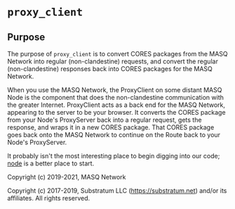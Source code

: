 # `proxy_client`

## Purpose
The purpose of `proxy_client` is to convert CORES packages from the MASQ Network into regular (non-clandestine) requests,
and convert the regular (non-clandestine) responses back into CORES packages for the MASQ Network.

When you use the MASQ Network, the ProxyClient on some distant MASQ Node is the component that does the
non-clandestine communication with the greater Internet. ProxyClient acts as a back end for the MASQ Network, appearing
to the server to be your browser. It converts the CORES package from your Node's ProxyServer back into a regular 
request, gets the response, and wraps it in a new CORES package. That CORES package goes back onto the MASQ Network 
to continue on the Route back to your Node's ProxyServer.

It probably isn't the most interesting place to begin digging into our code;
[node](https://github.com/MASQ-Project/Node/tree/master/node)
is a better place to start.

Copyright (c) 2019-2021, MASQ Network

Copyright (c) 2017-2019, Substratum LLC (https://substratum.net) and/or its affiliates. All rights reserved.
